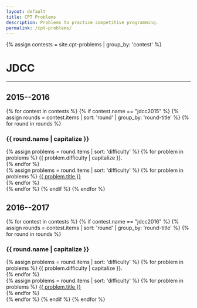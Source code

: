```yaml
---
layout: default
title: CPT Problems
description: Problems to practice competitive programming.
permalink: /cpt-problems/
---
```


{% assign contests = site.cpt-problems | group_by: 'contest' %}

# JDCC

---

## 2015--2016
<div class="page-listing-container">
	{% for contest in contests %}
		{% if contest.name == "jdcc2015" %}
			{% assign rounds = contest.items | sort: 'round' | group_by: 'round-title' %}
			{% for round in rounds %}
				<div class="page-listing">
					<h3>{{ round.name | capitalize }}</h3>
					<div class="inline list-index">
						{% assign problems = round.items | sort: 'difficulty' %}
						{% for problem in problems %}
							{{ problem.difficulty | capitalize }}.<br>
						{% endfor %}
					</div>
					<div class="inline">
						{% assign problems = round.items | sort: 'difficulty' %}
						{% for problem in problems %}
							<a href="{{ problem.url }}">{{ problem.title }}</a><br>
						{% endfor %}
					</div>
				</div>
			{% endfor %}
		{% endif %}
	{% endfor %}
</div>

## 2016--2017
<div class="page-listing-container fixed-size">
	{% for contest in contests %}
		{% if contest.name == "jdcc2016" %}
			{% assign rounds = contest.items | sort: 'round' | group_by: 'round-title' %}
			{% for round in rounds %}
				<div class="page-listing">
					<h3>{{ round.name | capitalize }}</h3>
					<div class="inline list-index">
						{% assign problems = round.items | sort: 'difficulty' %}
						{% for problem in problems %}
							{{ problem.difficulty | capitalize }}.<br>
						{% endfor %}
					</div>
					<div class="inline">
						{% assign problems = round.items | sort: 'difficulty' %}
						{% for problem in problems %}
							<a href="{{ problem.url }}">{{ problem.title }}</a><br>
						{% endfor %}
					</div>
				</div>
			{% endfor %}
		{% endif %}
	{% endfor %}
</div>
